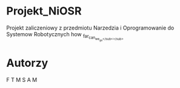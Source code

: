 # Projekt_NiOSR
Projekt zaliczeniowy z przedmiotu Narzedzia i Oprogramowanie do Systemow Robotycznych
how <sub>far<sub>can<sub>we<sub>go</sub></sub<>/sub></sub>
# Autorzy

F T
M S
A M
